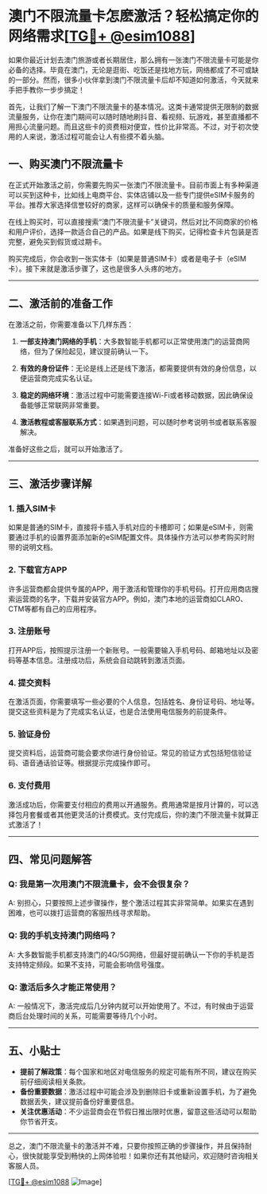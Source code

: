 # 澳门不限流量卡怎麽激活？轻松搞定你的网络需求[[TG💪+ @esim1088](https://t.me/s/esim1088)]

如果你最近计划去澳门旅游或者长期居住，那么拥有一张澳门不限流量卡可能是你必备的选择。毕竟在澳门，无论是逛街、吃饭还是找地方玩，网络都成了不可或缺的一部分。然而，很多小伙伴拿到澳门不限流量卡后却不知道如何激活，今天就来手把手教你一步步搞定！

首先，让我们了解一下澳门不限流量卡的基本情况。这类卡通常提供无限制的数据流量服务，让你在澳门期间可以随时随地刷抖音、看视频、玩游戏，甚至直播都不用担心流量问题。而且这些卡的资费相对便宜，性价比非常高。不过，对于初次使用的人来说，激活过程可能会让人有些摸不着头脑。

## 一、购买澳门不限流量卡

在正式开始激活之前，你需要先购买一张澳门不限流量卡。目前市面上有多种渠道可以买到这种卡，比如线上电商平台、实体店铺以及一些专门提供eSIM卡服务的平台。推荐大家选择信誉较好的商家，这样可以确保卡的质量和服务保障。

在线上购买时，可以直接搜索“澳门不限流量卡”关键词，然后对比不同商家的价格和用户评价，选择一款适合自己的产品。如果是线下购买，记得检查卡片包装是否完整，避免买到假货或过期卡。

购买完成后，你会收到一张实体卡（如果是普通SIM卡）或者是电子卡（eSIM卡）。接下来就是激活步骤了，这也是很多人头疼的地方。

---

## 二、激活前的准备工作

在激活之前，你需要准备以下几样东西：

1. **一部支持澳门网络的手机**：大多数智能手机都可以正常使用澳门的运营商网络，但为了保险起见，建议提前确认一下。
   
2. **有效的身份证件**：无论是线上还是线下激活，都需要提供有效的身份信息，以便运营商完成实名认证。

3. **稳定的网络环境**：激活过程中可能需要连接Wi-Fi或者移动数据，因此确保设备能够正常联网非常重要。

4. **激活教程或客服联系方式**：如果遇到问题，可以随时参考说明书或者联系客服解决。

准备好这些之后，就可以开始激活了。

---

## 三、激活步骤详解

### 1. 插入SIM卡

如果是普通的SIM卡，直接将卡插入手机对应的卡槽即可；如果是eSIM卡，则需要通过手机的设置界面添加新的eSIM配置文件。具体操作方法可以参考购买时附带的说明文档。

### 2. 下载官方APP

许多运营商都会提供专属的APP，用于激活和管理你的手机号码。打开应用商店搜索运营商的名字，下载并安装官方APP。例如，澳门本地的运营商如CLARO、CTM等都有自己的应用程序。

### 3. 注册账号

打开APP后，按照提示注册一个新账号。一般需要输入手机号码、邮箱地址以及密码等基本信息。注册成功后，系统会自动跳转到激活页面。

### 4. 提交资料

在激活页面，你需要填写一些必要的个人信息，包括姓名、身份证号码、地址等。提交这些资料是为了完成实名认证，也是合法使用电信服务的前提条件。

### 5. 验证身份

提交资料后，运营商可能会要求你进行身份验证。常见的验证方式包括短信验证码、语音通话验证等。根据提示完成操作即可。

### 6. 支付费用

激活成功后，你需要支付相应的费用以开通服务。费用通常是按月计算的，可以选择包月套餐或者其他更灵活的计费模式。支付完成后，你的澳门不限流量卡就算正式激活了！

---

## 四、常见问题解答

### Q: 我是第一次用澳门不限流量卡，会不会很复杂？

A: 别担心，只要按照上述步骤操作，整个激活过程其实非常简单。如果实在遇到困难，也可以拨打运营商的客服热线寻求帮助。

### Q: 我的手机支持澳门网络吗？

A: 大多数智能手机都支持澳门的4G/5G网络，但最好提前确认一下你的手机是否支持特定频段。如果不支持，可能会影响信号强度。

### Q: 激活后多久才能正常使用？

A: 一般情况下，激活完成后几分钟内就可以开始使用了。不过，有时候由于运营商后台处理时间的关系，可能需要等待几个小时。

---

## 五、小贴士

- **提前了解政策**：每个国家和地区对电信服务的规定可能有所不同，建议在购买前仔细阅读相关条款。
- **备份重要数据**：激活过程中可能会涉及到删除旧卡或重新设置手机，为了避免数据丢失，建议提前备份好重要信息。
- **关注优惠活动**：不少运营商会在节假日推出限时优惠，留意这些活动可以帮助你节省开支。

---

总之，澳门不限流量卡的激活并不难，只要你按照正确的步骤操作，并且保持耐心，很快就能享受到畅快的上网体验啦！如果你还有其他疑问，欢迎随时咨询相关客服人员。

[[TG💪+ @esim1088](https://t.me/s/esim1088) ![Image](https://i.postimg.cc/4NQfJmqS/Snipaste-2025-05-13-00-14-12.png)]